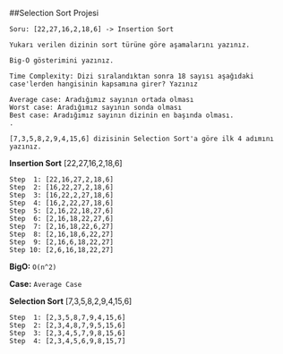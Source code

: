 ##Selection Sort Projesi
```
Soru: [22,27,16,2,18,6] -> Insertion Sort

Yukarı verilen dizinin sort türüne göre aşamalarını yazınız.

Big-O gösterimini yazınız.

Time Complexity: Dizi sıralandıktan sonra 18 sayısı aşağıdaki case'lerden hangisinin kapsamına girer? Yazınız

Average case: Aradığımız sayının ortada olması
Worst case: Aradığımız sayının sonda olması
Best case: Aradığımız sayının dizinin en başında olması.
.

[7,3,5,8,2,9,4,15,6] dizisinin Selection Sort'a göre ilk 4 adımını yazınız.

```
**Insertion Sort** [22,27,16,2,18,6]
```
Step  1: [22,16,27,2,18,6]
Step  2: [16,22,27,2,18,6]
Step  3: [16,22,2,27,18,6]
Step  4: [16,2,22,27,18,6]
Step  5: [2,16,22,18,27,6]
Step  6: [2,16,18,22,27,6]
Step  7: [2,16,18,22,6,27]
Step  8: [2,16,18,6,22,27]
Step  9: [2,16,6,18,22,27]
Step 10: [2,6,16,18,22,27]
```

**BigO:**  ```O(n^2)```

**Case:** ```Average Case```

**Selection Sort** [7,3,5,8,2,9,4,15,6]
```
Step  1: [2,3,5,8,7,9,4,15,6]
Step  2: [2,3,4,8,7,9,5,15,6]
Step  3: [2,3,4,5,7,9,8,15,6]
Step  4: [2,3,4,5,6,9,8,15,7]
```
